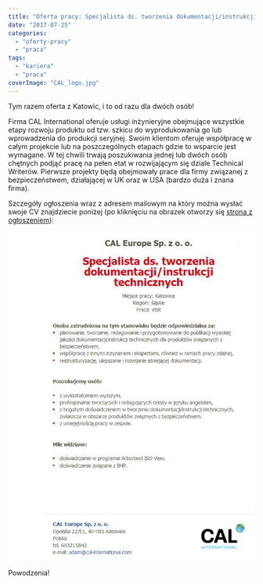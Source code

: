 ```yaml
---
title: "Oferta pracy: Specjalista ds. tworzenia dokumentacji/instrukcji technicznych"
date: "2017-07-25"
categories: 
  - "oferty-pracy"
  - "praca"
tags: 
  - "kariera"
  - "praca"
coverImage: "CAL_logo.jpg"
---
```


Tym razem oferta z Katowic, i to od razu dla dwóch osób!

Firma CAL International oferuje usługi inżynieryjne obejmujące wszystkie etapy rozwoju produktu od tzw. szkicu do wyprodukowania go lub wprowadzenia do produkcji seryjnej. Swoim klientom oferuje współpracę w całym projekcie lub na poszczególnych etapach gdzie to wsparcie jest wymagane. W tej chwili trwają poszukiwania jednej lub dwóch osób chętnych podjąć pracę na pełen etat w rozwijającym się dziale Technical Writerów. Pierwsze projekty będą obejmowały prace dla firmy związanej z bezpieczeństwem, działającej w UK oraz w USA (bardzo duża i znana firma).

Szczegóły ogłoszenia wraz z adresem mailowym na który można wysłać swoje CV znajdziecie poniżej (po kliknięciu na obrazek otworzy się [strona z ogłoszeniem](http://cad.pl/component/jobs/pokaz/28318-specjalista-ds-tworzenia-dokumentacjiinstrukcji-technicznych.html)):

[![](images/Oferta_CAL.jpg)](http://cad.pl/component/jobs/pokaz/28318-specjalista-ds-tworzenia-dokumentacjiinstrukcji-technicznych.html)

Powodzenia!
